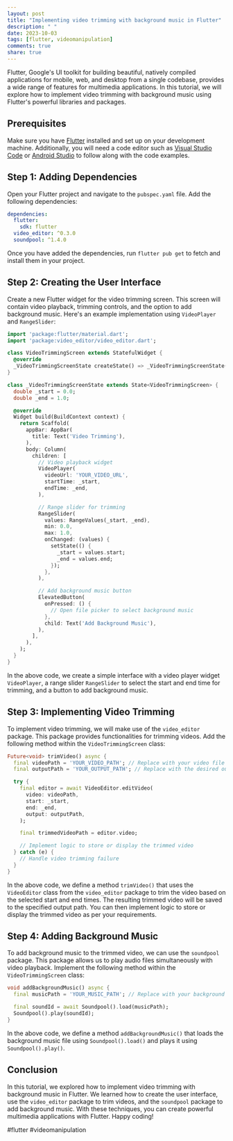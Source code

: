 ```yaml
---
layout: post
title: "Implementing video trimming with background music in Flutter"
description: " "
date: 2023-10-03
tags: [flutter, videomanipulation]
comments: true
share: true
---
```


Flutter, Google's UI toolkit for building beautiful, natively compiled applications for mobile, web, and desktop from a single codebase, provides a wide range of features for multimedia applications. In this tutorial, we will explore how to implement video trimming with background music using Flutter's powerful libraries and packages.

## Prerequisites

Make sure you have [Flutter](https://flutter.dev/) installed and set up on your development machine. Additionally, you will need a code editor such as [Visual Studio Code](https://code.visualstudio.com/) or [Android Studio](https://developer.android.com/studio) to follow along with the code examples.

## Step 1: Adding Dependencies

Open your Flutter project and navigate to the `pubspec.yaml` file. Add the following dependencies:

```yaml
dependencies:
  flutter:
    sdk: flutter
  video_editor: ^0.3.0
  soundpool: ^1.4.0
```

Once you have added the dependencies, run `flutter pub get` to fetch and install them in your project.

## Step 2: Creating the User Interface

Create a new Flutter widget for the video trimming screen. This screen will contain video playback, trimming controls, and the option to add background music. Here's an example implementation using `VideoPlayer` and `RangeSlider`:

```dart
import 'package:flutter/material.dart';
import 'package:video_editor/video_editor.dart';

class VideoTrimmingScreen extends StatefulWidget {
  @override
  _VideoTrimmingScreenState createState() => _VideoTrimmingScreenState();
}

class _VideoTrimmingScreenState extends State<VideoTrimmingScreen> {
  double _start = 0.0;
  double _end = 1.0;

  @override
  Widget build(BuildContext context) {
    return Scaffold(
      appBar: AppBar(
        title: Text('Video Trimming'),
      ),
      body: Column(
        children: [
          // Video playback widget
          VideoPlayer(
            videoUrl: 'YOUR_VIDEO_URL',
            startTime: _start,
            endTime: _end,
          ),

          // Range slider for trimming
          RangeSlider(
            values: RangeValues(_start, _end),
            min: 0.0,
            max: 1.0,
            onChanged: (values) {
              setState(() {
                _start = values.start;
                _end = values.end;
              });
            },
          ),

          // Add background music button
          ElevatedButton(
            onPressed: () {
              // Open file picker to select background music
            },
            child: Text('Add Background Music'),
          ),
        ],
      ),
    );
  }
}
```

In the above code, we create a simple interface with a video player widget `VideoPlayer`, a range slider `RangeSlider` to select the start and end time for trimming, and a button to add background music.

## Step 3: Implementing Video Trimming

To implement video trimming, we will make use of the `video_editor` package. This package provides functionalities for trimming videos. Add the following method within the `VideoTrimmingScreen` class:

```dart
Future<void> trimVideo() async {
  final videoPath = 'YOUR_VIDEO_PATH'; // Replace with your video file path
  final outputPath = 'YOUR_OUTPUT_PATH'; // Replace with the desired output path

  try {
    final editor = await VideoEditor.editVideo(
      video: videoPath,
      start: _start,
      end: _end,
      output: outputPath,
    );

    final trimmedVideoPath = editor.video;

    // Implement logic to store or display the trimmed video
  } catch (e) {
    // Handle video trimming failure
  }
}
```

In the above code, we define a method `trimVideo()` that uses the `VideoEditor` class from the `video_editor` package to trim the video based on the selected start and end times. The resulting trimmed video will be saved to the specified output path. You can then implement logic to store or display the trimmed video as per your requirements.

## Step 4: Adding Background Music

To add background music to the trimmed video, we can use the `soundpool` package. This package allows us to play audio files simultaneously with video playback. Implement the following method within the `VideoTrimmingScreen` class:

```dart
void addBackgroundMusic() async {
  final musicPath = 'YOUR_MUSIC_PATH'; // Replace with your background music file path

  final soundId = await Soundpool().load(musicPath);
  Soundpool().play(soundId);
}
```

In the above code, we define a method `addBackgroundMusic()` that loads the background music file using `Soundpool().load()` and plays it using `Soundpool().play()`.

## Conclusion

In this tutorial, we explored how to implement video trimming with background music in Flutter. We learned how to create the user interface, use the `video_editor` package to trim videos, and the `soundpool` package to add background music. With these techniques, you can create powerful multimedia applications with Flutter. Happy coding!

#flutter #videomanipulation